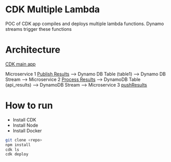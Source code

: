 # CDK Multiple Lambda

POC of CDK app compiles and deploys multiple lambda functions. Dynamo streams trigger these functions

# Architecture

[CDK main app](lib/api_crawler_with_lambda-stack.ts)

Microservice 1 [Publish Results](publishResults/index.ts) --> Dynamo DB Table (table1) --> Dynamo DB Stream --> Microservice 2 [Process Results](processResults/index.ts) --> DynamoDB Table (api_results) --> DynamoDB Stream --> Microservice 3 [pushResults](pushResults/index.ts)

# How to run

- Install CDK
- Install Node
- Install Docker

```bash
git clone <repo>
npm install
cdk ls
cdk deploy
```
